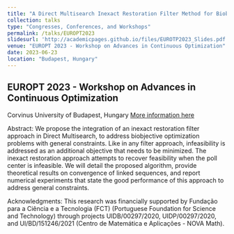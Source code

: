 ```yaml
---
title: "A Direct Multisearch Inexact Restoration Filter Method for Biobjective Optimization"
collection: talks
type: "Congresses, Conferences, and Workshops"
permalink: /talks/EUROPT2023
slidesurl: 'http://academicpages.github.io/files/EUROTP2023_Slides.pdf'
venue: "EUROPT 2023 - Workshop on Advances in Continuous Optimization"
date: 2023-06-23
location: "Budapest, Hungary"
---
```


## EUROPT 2023 - Workshop on Advances in Continuous Optimization
Corvinus University of Budapest, Hungary
[More information here](http://www.europt.hu/)

Abstract: We propose the integration of an inexact restoration filter approach in Direct Multisearch, to address biobjective optimization problems with general constraints. Like in any filter approach, infeasibility is addressed as an additional objective that needs to be minimized. The inexact restoration approach attempts to recover feasibility when the poll center is infeasible. We will detail the proposed algorithm, provide theoretical results on convergence of linked sequences, and report numerical experiments that state the good performance of this approach to address general constraints.


Acknowledgments: This research was financially supported by Fundação para a Ciência e a Tecnologia (FCT) (Portuguese Foundation for Science and Technology) through projects UIDB/00297/2020, UIDP/00297/2020, and UI/BD/151246/2021 (Centro de Matemática e Aplicações - NOVA Math).